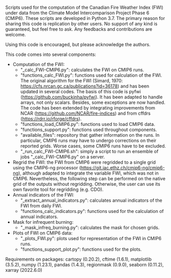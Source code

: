 Scripts used for the computation of the Canadian Fire Weather Index (FWI) under data from the Climate Model Intercomparison Project Phase 6 (CMIP6). These scripts are developed in Python 3.7. The primary reason for sharing this code is replication by other users. No support of any kind is guaranteed, but feel free to ask. Any feedbacks and contributions are welcome.

Using this code is encouraged, but please acknowledge the authors.

This code comes into several components:
 * Computation of the FWI:
	- "_calc_FWI-CMIP6.py": calculates the FWI on CMIP6 runs.
	- "functions_calc_FWI.py": functions used for calculation of the FWI. The original algorithm for the FWI (Simard, 1970: https://cfs.nrcan.gc.ca/publications?id=36178) and has been updated in several codes. The basis of this code is pyfwi (https://github.com/buckinha/pyfwi). It has been adapted to handle arrays, not only scalars. Besides, some exceptions are now handled. The code has been extended by integrating improvements from NCAR (https://github.com/NCAR/fire-indices) and from cffdrs (https://rdrr.io/rforge/cffdrs).
	- "functions_load_CMIP6.py": functions used to load CMIP6 data.
	- "functions_support.py": functions used throughout components.
	- "available_files": repository that gather information on the runs. In particular, CMIP6 runs may have to undergo corrections on their reported grids. Worse cases, some CMIP6 runs have to be excluded.
	- "_run_calc_FWI-CMIP6.sh": simply a script to run an ensemble of jobs "_calc_FWI-CMIP6.py" on a server.
 * Regrid the FWI: the FWI from CMIP6 were regridded to a single grid using the CMIP6-ng processor (https://git.iac.ethz.ch/cmip6-ng/cmip6-ng), although adapted to integrate the variable FWI, which was not in CMIP6. Nevertheless, the following step can be performed on the native grid of the outputs without regridding. Otherwise, the user can use its own favorite tool for regridding (e.g. CDO).
 * Annual indicators of the FWI:
	- "_extract_annual_indicators.py": calculates annual indicators of the FWI from daily FWI.
	- "functions_calc_indicators.py": functions used for the calculation of annual indicators.
 * Mask for infrequent burning:
	- "_mask_infreq_burning.py": calculates the mask for chosen grids.
 * Plots of FWI on CMIP6 data:
	- "_plots_FWI.py": plots used for representation of the FWI in CMIP6 runs.
	- "functions_support_plot.py": functions used for the plots.


Requirements on packages: cartopy (0.20.2), cftime (1.6.1), matplotlib (3.5.2), numpy (1.23.1), pandas (1.4.3), regionmask (0.9.0), seaborn (0.11.2), xarray (2022.6.0)
